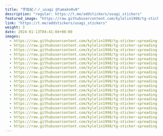 ```yaml
---
title: "宇佐紀ノノ_usagi @tamako0v0"
description: "regular: https://t.me/addstickers/usagi_stickers"
featured_image: "https://raw.githubusercontent.com/kylelin1998/tg-sticker-spreading-worldwide-images/main/img/4ab20d90-88f1-434b-b1ad-c547e3d6002a.jpg"
link: "https://t.me/addstickers/usagi_stickers"
weight: 3
date: 2024-01-13T04:41:04+08:00
images:
  - https://raw.githubusercontent.com/kylelin1998/tg-sticker-spreading-worldwide-images/main/img/4ab20d90-88f1-434b-b1ad-c547e3d6002a.jpg
  - https://raw.githubusercontent.com/kylelin1998/tg-sticker-spreading-worldwide-images/main/img/bed88660-1d24-4fcc-a316-bd0a172266a3.jpg
  - https://raw.githubusercontent.com/kylelin1998/tg-sticker-spreading-worldwide-images/main/img/560716a1-db28-4e16-b567-0bb5c5073f38.jpg
  - https://raw.githubusercontent.com/kylelin1998/tg-sticker-spreading-worldwide-images/main/img/ef7927f2-538f-4e84-a6ca-caa0633cd28a.jpg
  - https://raw.githubusercontent.com/kylelin1998/tg-sticker-spreading-worldwide-images/main/img/d23e302f-ee33-46a5-9bda-a4134bf5629a.jpg
  - https://raw.githubusercontent.com/kylelin1998/tg-sticker-spreading-worldwide-images/main/img/4183bbb4-bff5-4db9-9b62-b4cf63e5afac.jpg
  - https://raw.githubusercontent.com/kylelin1998/tg-sticker-spreading-worldwide-images/main/img/bb07358a-cafd-48fb-836e-c51442efcf8e.jpg
  - https://raw.githubusercontent.com/kylelin1998/tg-sticker-spreading-worldwide-images/main/img/2ba5992d-22e2-4424-9efe-e69510c3dade.jpg
  - https://raw.githubusercontent.com/kylelin1998/tg-sticker-spreading-worldwide-images/main/img/e4b6ddf5-b835-49ae-afaa-15ac4ebd1da0.jpg
  - https://raw.githubusercontent.com/kylelin1998/tg-sticker-spreading-worldwide-images/main/img/3a188d6d-aeff-4852-8acc-88daa2509551.jpg
  - https://raw.githubusercontent.com/kylelin1998/tg-sticker-spreading-worldwide-images/main/img/8ef07147-2796-4b9c-a679-af9e753f2668.jpg
  - https://raw.githubusercontent.com/kylelin1998/tg-sticker-spreading-worldwide-images/main/img/68c35f7f-d0a3-4488-9378-7cf5c3b1ac0f.jpg
  - https://raw.githubusercontent.com/kylelin1998/tg-sticker-spreading-worldwide-images/main/img/00088163-0e36-41b6-b21f-6757089a8461.jpg
  - https://raw.githubusercontent.com/kylelin1998/tg-sticker-spreading-worldwide-images/main/img/762c5751-6fd7-46a4-a43d-b28519f0aa0d.jpg
  - https://raw.githubusercontent.com/kylelin1998/tg-sticker-spreading-worldwide-images/main/img/3193504d-40fe-48df-9836-eac54941696d.jpg
  - https://raw.githubusercontent.com/kylelin1998/tg-sticker-spreading-worldwide-images/main/img/c61e7768-a8d7-4916-9383-c5f3055fa935.jpg
  - https://raw.githubusercontent.com/kylelin1998/tg-sticker-spreading-worldwide-images/main/img/ffc54c0f-0cf9-4f49-8313-9dc83f40cf14.jpg
  - https://raw.githubusercontent.com/kylelin1998/tg-sticker-spreading-worldwide-images/main/img/60318b1e-b3d9-456e-9007-765a387db742.jpg
  - https://raw.githubusercontent.com/kylelin1998/tg-sticker-spreading-worldwide-images/main/img/150b4452-da4a-42d7-ae6b-144cfcc758c5.jpg
  - https://raw.githubusercontent.com/kylelin1998/tg-sticker-spreading-worldwide-images/main/img/0c242bda-751d-426b-80b3-e0f073cb9e79.jpg
---
```

